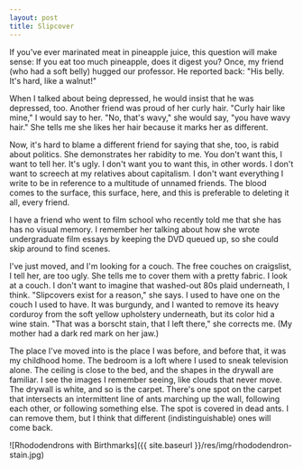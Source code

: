 ```yaml
---
layout: post
title: Slipcover
---
```


If you've ever marinated meat in pineapple juice, this question will make sense: If you eat too much pineapple, does it digest you? Once, my friend (who had a soft belly) hugged our professor. He reported back: "His belly. It's hard, like a walnut!"

When I talked about being depressed, he would insist that he was depressed, too. Another friend was proud of her curly hair. "Curly hair like mine," I would say to her. "No, that's wavy," she would say, "you have wavy hair." She tells me she likes her hair because it marks her as different.

Now, it's hard to blame a different friend for saying that she, too, is rabid about politics. She demonstrates her rabidity to me. You don't want this, I want to tell her. It's ugly. I don't want you to want this, in other words. I don't want to screech at my relatives about capitalism. I don't want everything I write to be in reference to a multitude of unnamed friends. The blood comes to the surface, this surface, here, and this is preferable to deleting it all, every friend.

I have a friend who went to film school who recently told me that she has has no visual memory. I remember her talking about how she wrote undergraduate film essays by keeping the DVD queued up, so she could skip around to find scenes.

I've just moved, and I'm looking for a couch. The free couches on craigslist, I tell her, are too ugly. She tells me to cover them with a pretty fabric. I look at a couch. I don't want to imagine that washed-out 80s plaid underneath, I think. "Slipcovers exist for a reason," she says. I used to have one on the couch I used to have. It was burgundy, and I wanted to remove its heavy corduroy from the soft yellow upholstery underneath, but its color hid a wine stain. "That was a borscht stain, that I left there," she corrects me. (My mother had a dark red mark on her jaw.)

The place I've moved into is the place I was before, and before that, it was my childhood home. The bedroom is a loft where I used to sneak television alone. The ceiling is close to the bed, and the shapes in the drywall are familiar. I see the images I remember seeing, like clouds that never move. The drywall is white, and so is the carpet. There's one spot on the carpet that intersects an intermittent line of ants marching up the wall, following each other, or following something else. The spot is covered in dead ants. I can remove them, but I think that different (indistinguishable) ones will come back.

![Rhododendrons with Birthmarks]({{ site.baseurl }}/res/img/rhododendron-stain.jpg)